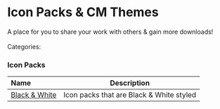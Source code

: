# Icon Packs &amp; CM Themes
A place for you to share your work with others &amp; gain more downloads!
<br>
<br>
Categories:
<br>
### Icon Packs
Name                  | Description 
:------------------------ | :------------------------:
[Black &amp; White](Icon-Packs/black-&-white.md) | Icon packs that are Black &amp; White styled
